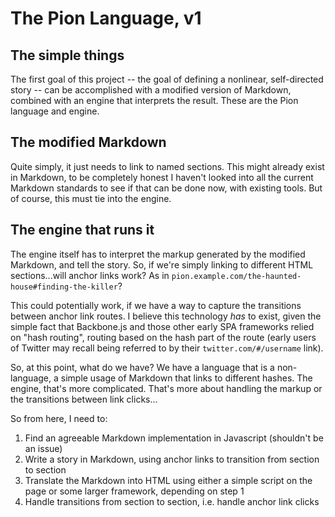 # The Pion Language, v1

## The simple things

The first goal of this project -- the goal of defining a nonlinear, self-directed story -- can be accomplished with a modified version of Markdown, combined with an engine that interprets the result. These are the Pion language and engine.

## The modified Markdown

Quite simply, it just needs to link to named sections. This might already exist in Markdown, to be completely honest I haven't looked into all the current Markdown standards to see if that can be done now, with existing tools. But of course, this must tie into the engine.

## The engine that runs it

The engine itself has to interpret the markup generated by the modified Markdown, and tell the story. So, if we're simply linking to different HTML sections...will anchor links work? As in `pion.example.com/the-haunted-house#finding-the-killer`?

This could potentially work, if we have a way to capture the transitions between anchor link routes. I believe this technology _has_ to exist, given the simple fact that Backbone.js and those other early SPA frameworks relied on "hash routing", routing based on the hash part of the route (early users of Twitter may recall being referred to by their `twitter.com/#/username` link).

So, at this point, what do we have? We have a language that is a non-language, a simple usage of Markdown that links to different hashes. The engine, that's more complicated. That's more about handling the markup or the transitions between link clicks...

So from here, I need to:

1. Find an agreeable Markdown implementation in Javascript (shouldn't be an issue)
2. Write a story in Markdown, using anchor links to transition from section to section
3. Translate the Markdown into HTML using either a simple script on the page or some larger framework, depending on step 1
4. Handle transitions from section to section, i.e. handle anchor link clicks
